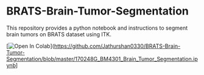 # BRATS-Brain-Tumor-Segmentation
This repository provides a python notebook and instructions to segment brain tumors on BRATS dataset using ITK. 

[![Open In Colab](https://colab.research.google.com/assets/colab-badge.svg)](https://github.com/Jathurshan0330/BRATS-Brain-Tumor-Segmentation/blob/master/170248G_BM4301_Brain_Tumor_Segmentation.ipynb]
